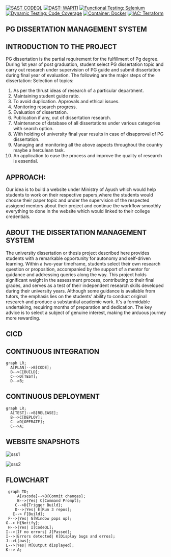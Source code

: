 [![SAST CODEQL](https://img.shields.io/badge/SAST-CODEQL-voilet.svg)](https://github.com/github/codeql)
[![DAST: WAPITI](https://img.shields.io/badge/DAST-WAPITI-indigo.svg)](https://github.com/wapiti-scanner/wapiti)
[![Functional Testing: Selenium](https://img.shields.io/badge/:Functional_Testing-Selenium-blue.svg)](https://github.com/SeleniumHQ/selenium)
[![Dynamic Testing: Code_Coverage](https://img.shields.io/badge/:Dynamic_Testing-Code_Coverage-green.svg)](https://github.com/marketplace/codecov)
[![Container: Docker](https://img.shields.io/badge/:Container-Docker-yellow.svg)](https://github.com/docker/getting-started)
[![IAC: Terraform](https://img.shields.io/badge/:IAC-Terraform-orange.svg)](https://github.com/hashicorp/terraform)
## PG DISSERTATION MANAGEMENT SYSTEM 

  ## INTRODUCTION TO THE PROJECT
 
  PG dissertation is the partial requirement for the fulfillment of Pg degree. During 1st year of post graduation, student select PG dissertation topic and carry out research under supervision of PG guide and     submit dissertation during final year of evaluation. The following are the major steps of the dissertation: Selection of topics: 
  1. As per the thrust ideas of research of a particular department.
  2. Maintaining student guide ratio.
  3. To avoid duplication. Approvals and ethical issues.
  4. Monitoring research progress.
  5. Evaluation of dissertation.
  6. Publication if any, out of dissertation research.
  7. Maintenance of database of all dissertations under various categories with search option.
  8. With holding of university final year results in case of disapproval of PG dissertation.
  9. Managing and monitoring all the above aspects throughout the country maybe a herculean task.
  10. An application to ease the process and improve the quality of research is essential.
      
## APPROACH:

 Our idea is to build a website under Ministry of Ayush which would help students to work on their respective papers,where the students would choose their paper topic and under the supervision of  the respected assigend mentors about their project and continue the workflow smoothly everything to done in the website which would linked to their college credentials.

 
 ## ABOUT THE DISSERTATION MANAGEMENT SYSTEM
  The university dissertation or thesis project described here provides students with a remarkable opportunity for autonomy and self-driven learning. Within a two-year timeframe, students select their own research    question or proposition, accompanied by the support of a mentor for guidance and addressing queries along the way. This project holds significant weight in the assessment process, contributing to their final        grades, and serves as a test of their independent research skills developed during their university years. Although some guidance is available from tutors, the emphasis lies on the students' ability to conduct      original research and produce a substantial academic work. It's a formidable undertaking, requiring months of preparation and dedication. The key advice is to select a subject of genuine interest, making the        arduous journey more rewarding.


## CICD
## CONTINUOUS INTEGRATION
  ```mermaid
graph LR;
    A[PLAN]-->B[CODE];
    B-->C[BUILD];
    C-->D[TEST];
    D-->B;
```

  ## CONTINUOUS DEPLOYMENT
  ```mermaid
graph LR;
    A[TEST]-->B[RELEASE];
    B-->C[DEPLOY];
    C-->D[OPERATE];
    C-->A;
```

## WEBSITE SNAPSHOTS
![sss1](https://github.com/PD-NET/Devnew/assets/141448013/e21d57c1-6935-4fb2-85e8-1fcfe12df0a6)

![sss2](https://github.com/PD-NET/Devnew/assets/141448013/7effe361-b355-4113-a380-8b3d1b5f199b)

 ## FLOWCHART 

 ```mermaid
  graph TD;
      A[vscode]-->B{Commit changes};
      B-->|Yes| C[Command Prompt];
     C-->D{Trigger Build};
     D-->|Yes| E[Run 3 repos];
    E--> F[Build];
  F-->|Yes| G[Window pops up];
G--> H{Notify};
  H-->|Yes| I[CodeQL];
I-->|If no errors| J[Passed];
I-->|Errors detected| K[Display bugs and erros];
J-->L[aws];
L-->|Yes| M[Output displayed];
K--> A;
```

 
 
